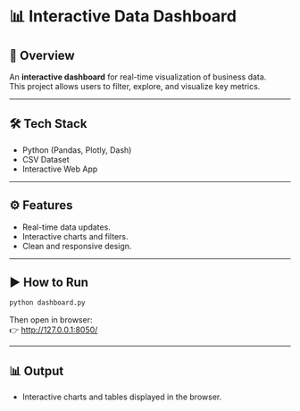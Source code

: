 # 📊 Interactive Data Dashboard

## 📖 Overview
An **interactive dashboard** for real-time visualization of business data.  
This project allows users to filter, explore, and visualize key metrics.

---

## 🛠️ Tech Stack
- Python (Pandas, Plotly, Dash)
- CSV Dataset
- Interactive Web App

---

## ⚙️ Features
- Real-time data updates.  
- Interactive charts and filters.  
- Clean and responsive design.

---

## ▶️ How to Run
```bash
python dashboard.py
```

Then open in browser:  
👉 http://127.0.0.1:8050/

---

## 📊 Output
- Interactive charts and tables displayed in the browser.
